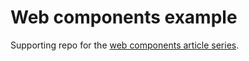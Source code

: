 # Web components example

Supporting repo for the [web components article series](https://dev.to/joanllenas/web-components-composition-techniques-1997).
